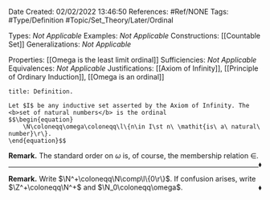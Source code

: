 <div class="topSpace"></div>

Date Created: 02/02/2022 13:46:50
References: #Ref/NONE
Tags: #Type/Definition #Topic/Set_Theory/Later/Ordinal

Types: <i>Not Applicable</i>
Examples: <i>Not Applicable</i>
Constructions: [[Countable Set]]
Generalizations: <i>Not Applicable</i>

Properties: [[Omega is the least limit ordinal]]
Sufficiencies: <i>Not Applicable</i>
Equivalences: <i>Not Applicable</i>
Justifications: [[Axiom of Infinity]], [[Principle of Ordinary Induction]], [[Omega is an ordinal]]

``` ad-Definition
title: Definition.

Let $I$ be any inductive set asserted by the Axiom of Infinity. The <b>set of natural numbers</b> is the ordinal
$$\begin{equation}
    \N\coloneqq\omega\coloneqq\l\{n\in I\st n\ \mathit{is\ a\ natural\ number}\r\}.
\end{equation}$$

```

<b>Remark.</b> The standard order on $\omega$ is, of course, the membership relation $\in$.<span style="float:right;">$\blacklozenge$</span>

---

<b>Remark.</b> Write $\N^+\coloneqq\N\comp\l\{0\r\}$. If confusion arises, write $\Z^+\coloneqq\N^+$ and $\N_0\coloneqq\omega$.<span style="float:right;">$\blacklozenge$</span>
